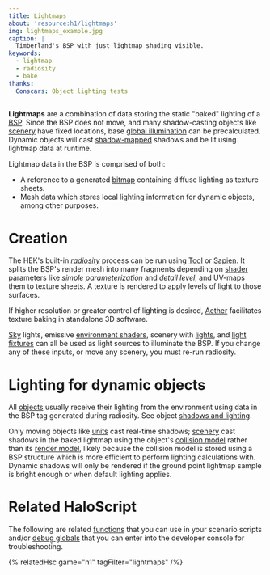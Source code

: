 ```yaml
---
title: Lightmaps
about: 'resource:h1/lightmaps'
img: lightmaps_example.jpg
caption: |
  Timberland's BSP with just lightmap shading visible.
keywords:
  - lightmap
  - radiosity
  - bake
thanks:
  Conscars: Object lighting tests
---
```

**Lightmaps** are a combination of data storing the static "baked" lighting of a [BSP](~scenario_structure_bsp). Since the BSP does not move, and many shadow-casting objects like [scenery](~) have fixed locations, base [global illumination][global-illumination] can be precalculated. Dynamic objects will cast [shadow-mapped][shadow-mapping] shadows and be lit using lightmap data at runtime.

Lightmap data in the BSP is comprised of both:

* A reference to a generated [bitmap](~) containing diffuse lighting as texture sheets.
* Mesh data which stores local lighting information for dynamic objects, among other purposes.

# Creation
The HEK's built-in _[radiosity][]_ process can be run using [Tool](~h1-tool#lightmaps) or [Sapien](~h1-sapien#radiosity). It splits the BSP's render mesh into many fragments depending on [shader](~) parameters like _simple parameterization_ and _detail level_, and UV-maps them to texture sheets. A texture is rendered to apply levels of light to those surfaces.

If higher resolution or greater control of lighting is desired, [Aether](~) facilitates texture baking in standalone 3D software.

[Sky](~sky) lights, emissive [environment shaders](~shader), scenery with [lights](~light), and [light fixtures](~device_light_fixture) can all be used as light sources to illuminate the BSP. If you change any of these inputs, or move any scenery, you must re-run radiosity.

# Lighting for dynamic objects
All [objects](~object) usually receive their lighting from the environment using data in the BSP tag generated during radiosity. See object [shadows and lighting](~object#shadows-and-lighting).

Only moving objects like [units](~unit) cast real-time shadows; [scenery](~) cast shadows in the baked lightmap using the object's [collision model](~model_collision_geometry) rather than its [render model](~gbxmodel), likely because the collision model is stored using a BSP structure which is more efficient to perform lighting calculations with. Dynamic shadows will only be rendered if the ground point lightmap sample is bright enough or when default lighting applies.

# Related HaloScript
The following are related [functions](~scripting#functions) that you can use in your scenario scripts and/or [debug globals](~scripting#external-globals) that you can enter into the developer console for troubleshooting.

{% relatedHsc game="h1" tagFilter="lightmaps" /%}

[radiosity]: https://en.wikipedia.org/wiki/Radiosity_(computer_graphics)
[shadow-mapping]: https://en.wikipedia.org/wiki/Shadow_mapping
[global-illumination]: https://en.wikipedia.org/wiki/Global_illumination
